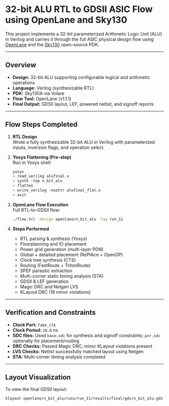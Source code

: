 #  32-bit ALU RTL to GDSII ASIC Flow using OpenLane and Sky130

This project implements a 32-bit parameterized Arithmetic Logic Unit (ALU) in Verilog and carries it through the full ASIC physical design flow using [OpenLane](https://github.com/The-OpenROAD-Project/OpenLane) and the [Sky130](https://github.com/google/skywater-pdk) open-source PDK.

---

##  Overview

- **Design:** 32-bit ALU supporting configurable logical and arithmetic operations
- **Language:** Verilog (synthesizable RTL)
- **PDK:** Sky130A via Volare
- **Flow Tool:** OpenLane (v1.1.1)
- **Final Output:** GDSII layout, LEF, powered netlist, and signoff reports

---

##  Flow Steps Completed

1. **RTL Design**  
   Wrote a fully synthesizable 32-bit ALU in Verilog with parameterized inputs, inversion flags, and operation select.

2. **Yosys Flattening (Pre-step)**  
   Run in Yosys shell:

    ```bash
    yosys
    > read_verilog alufinal.v
    > synth -top n_bit_alu
    > flatten
    > write_verilog -noattr alufinal_flat.v
    > exit
    ```

3. **OpenLane Flow Execution**  
   Full RTL-to-GDSII flow:

    ```bash
    ./flow.tcl -design openlane/n_bit_alu -tag run_11
    ```

4. **Steps Performed**  
   - RTL parsing & synthesis (Yosys)  
   - Floorplanning and IO placement  
   - Power grid generation (multi-layer PDN)  
   - Global + detailed placement (RePlAce + OpenDP)  
   - Clock tree synthesis (CTS)  
   - Routing (FastRoute + TritonRoute)  
   - SPEF parasitic extraction  
   - Multi-corner static timing analysis (STA)  
   - GDSII & LEF generation  
   - Magic DRC and Netgen LVS  
   - KLayout DRC (16 minor violations)

---

## Verification and Constraints

- **Clock Port:** `fake_clk`
- **Clock Period:** `10.0` ns
- **SDC files:** Used `base.sdc` for synthesis and signoff constraints; `pnr.sdc` optionally for placement/routing
- **DRC Checks:** Passed Magic DRC; minor KLayout violations present
- **LVS Checks:** Netlist successfully matched layout using Netgen
- **STA:** Multi-corner timing analysis completed

---

## Layout Visualization

To view the final GDSII layout:

```bash
klayout openlane/n_bit_alu/runs/run_11/results/final/gds/n_bit_alu.gds

